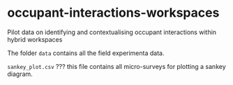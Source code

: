 # occupant-interactions-workspaces
Pilot data on identifying and contextualising occupant interactions within hybrid workspaces


The folder `data` contains all the field experimenta data.

`sankey_plot.csv` ??? this file contains all micro-surveys for plotting a sankey diagram.


